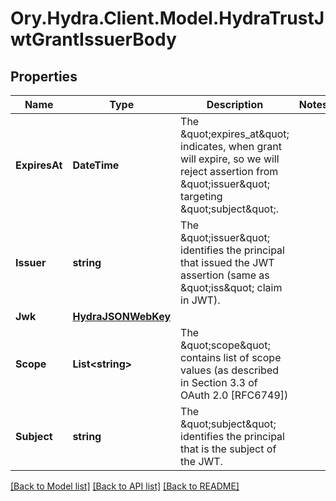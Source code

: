 # Ory.Hydra.Client.Model.HydraTrustJwtGrantIssuerBody

## Properties

Name | Type | Description | Notes
------------ | ------------- | ------------- | -------------
**ExpiresAt** | **DateTime** | The \&quot;expires_at\&quot; indicates, when grant will expire, so we will reject assertion from \&quot;issuer\&quot; targeting \&quot;subject\&quot;. | 
**Issuer** | **string** | The \&quot;issuer\&quot; identifies the principal that issued the JWT assertion (same as \&quot;iss\&quot; claim in JWT). | 
**Jwk** | [**HydraJSONWebKey**](HydraJSONWebKey.md) |  | 
**Scope** | **List&lt;string&gt;** | The \&quot;scope\&quot; contains list of scope values (as described in Section 3.3 of OAuth 2.0 [RFC6749]) | 
**Subject** | **string** | The \&quot;subject\&quot; identifies the principal that is the subject of the JWT. | 

[[Back to Model list]](../README.md#documentation-for-models) [[Back to API list]](../README.md#documentation-for-api-endpoints) [[Back to README]](../README.md)

